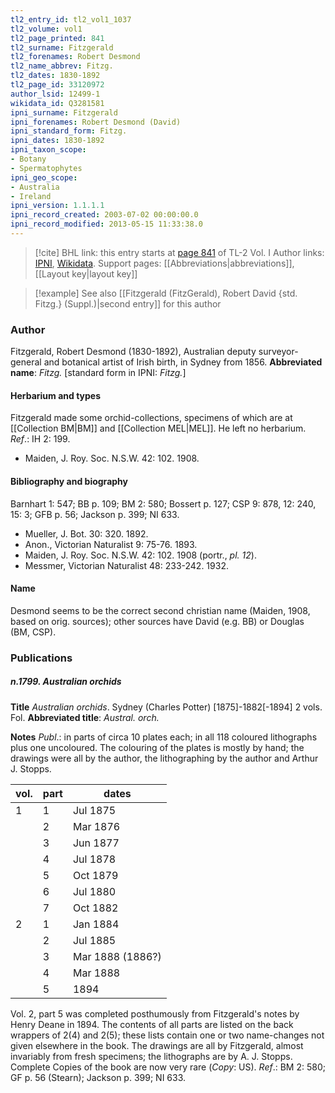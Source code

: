 ```yaml
---
tl2_entry_id: tl2_vol1_1037
tl2_volume: vol1
tl2_page_printed: 841
tl2_surname: Fitzgerald
tl2_forenames: Robert Desmond
tl2_name_abbrev: Fitzg.
tl2_dates: 1830-1892
tl2_page_id: 33120972
author_lsid: 12499-1
wikidata_id: Q3281581
ipni_surname: Fitzgerald
ipni_forenames: Robert Desmond (David)
ipni_standard_form: Fitzg.
ipni_dates: 1830-1892
ipni_taxon_scope: 
- Botany
- Spermatophytes
ipni_geo_scope: 
- Australia
- Ireland
ipni_version: 1.1.1.1
ipni_record_created: 2003-07-02 00:00:00.0
ipni_record_modified: 2013-05-15 11:33:38.0
---
```


> [!cite] BHL link: this entry starts at [page 841](https://www.biodiversitylibrary.org/page/33120972) of TL-2 Vol. I
> Author links: [IPNI](https://www.ipni.org/a/12499-1), [Wikidata](https://www.wikidata.org/wiki/Q3281581). Support pages: [[Abbreviations|abbreviations]], [[Layout key|layout key]]

> [!example] See also [[Fitzgerald (FitzGerald), Robert David {std. Fitzg.} (Suppl.)|second entry]] for this author

### Author

Fitzgerald, Robert Desmond (1830-1892), Australian deputy surveyor-general and botanical artist of Irish birth, in Sydney from 1856. 
**Abbreviated name**: *Fitzg.* \[standard form in IPNI: *Fitzg.*\]

#### Herbarium and types

Fitzgerald made some orchid-collections, specimens of which are at [[Collection BM|BM]] and [[Collection MEL|MEL]]. He left no herbarium.
*Ref*.: IH 2: 199.
- Maiden, J. Roy. Soc. N.S.W. 42: 102. 1908.

#### Bibliography and biography

Barnhart 1: 547; BB p. 109; BM 2: 580; Bossert p. 127; CSP 9: 878, 12: 240, 15: 3; GFB p. 56; Jackson p. 399; NI 633.
- Mueller, J. Bot. 30: 320. 1892.
- Anon., Victorian Naturalist 9: 75-76. 1893.
- Maiden, J. Roy. Soc. N.S.W. 42: 102. 1908 (portr., *pl. 12*).
- Messmer, Victorian Naturalist 48: 233-242. 1932.

#### Name

Desmond seems to be the correct second christian name (Maiden, 1908, based on orig. sources); other sources have David (e.g. BB) or Douglas (BM, CSP).

### Publications

##### n.1799. Australian orchids

**Title**
*Australian orchids*. Sydney (Charles Potter) \[1875\]-1882\[-1894\] 2 vols. Fol.
**Abbreviated title**: *Austral. orch.*

**Notes**
*Publ*.: in parts of circa 10 plates each; in all 118 coloured lithographs plus one uncoloured. The colouring of the plates is mostly by hand; the drawings were all by the author, the lithographing by the author and Arthur J. Stopps.

|vol.	|part	|dates	|
|---	|---	|---	|
|1	|1	|Jul 1875	|
|	|2	|Mar 1876	|
|	|3	|Jun 1877	|
|	|4	|Jul 1878	|
|	|5	|Oct 1879	|
|	|6	|Jul 1880|
|	|7	|Oct 1882|
|2	|1	|Jan 1884|
|	|2	|Jul 1885|
|	|3	|Mar 1888 (1886?)|
|	|4	|Mar 1888|
|	|5	|1894|

Vol. 2, part 5 was completed posthumously from Fitzgerald's notes by Henry Deane in 1894. The contents of all parts are listed on the back wrappers of 2(4) and 2(5); these lists contain one or two name-changes not given elsewhere in the book. The drawings are all by Fitzgerald, almost invariably from fresh specimens; the lithographs are by A. J.
Stopps. Complete Copies of the book are now very rare (*Copy*: US).
*Ref*.: BM 2: 580; GF p. 56 (Stearn); Jackson p. 399; NI 633.

